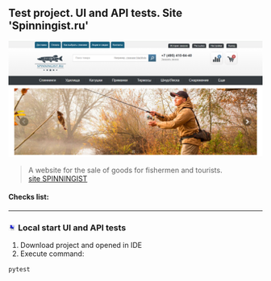 ## Test project. UI and API tests. Site 'Spinningist.ru'  
![image](assets/main_page.PNG)   
> A website for the sale of goods for fishermen and tourists.  
> [site SPINNINGIST](https://spinningist.ru/)  

#### Checks list:  



---- 

### <img width="3%" title="pc" src="assets/pc.jpg"> Local start UI and API tests  
1) Download project and opened in IDE
2) Execute command:

```commandline
pytest 
```